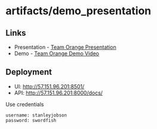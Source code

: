 ﻿# artifacts/demo_presentation

## Links
- Presentation - [Team Orange Presentation](./Orange_presentation.pdf)
- Demo - [Team Orange Demo Video](https://drive.google.com/file/d/1UUU5dOPNAgj-fzCCFOn266r5sGBhMGKx/view?usp=sharing)

## Deployment
- UI: http://57.151.96.201:8501/
- API: http://57.151.96.201:8000/docs/

Use credentials
```
username: stanleyjobson
password: swordfish
```
